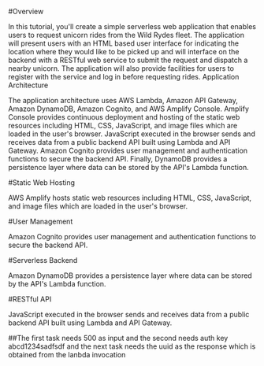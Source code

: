 
#Overview

In this tutorial, you'll create a simple serverless web application that enables users to request unicorn rides from the Wild Rydes fleet. The application will present users with an HTML based user interface for indicating the location where they would like to be picked up and will interface on the backend with a RESTful web service to submit the request and dispatch a nearby unicorn. The application will also provide facilities for users to register with the service and log in before requesting rides.
Application Architecture

The application architecture uses AWS Lambda, Amazon API Gateway, Amazon DynamoDB, Amazon Cognito, and AWS Amplify Console. Amplify Console provides continuous deployment and hosting of the static web resources including HTML, CSS, JavaScript, and image files which are loaded in the user's browser. JavaScript executed in the browser sends and receives data from a public backend API built using Lambda and API Gateway. Amazon Cognito provides user management and authentication functions to secure the backend API. Finally, DynamoDB provides a persistence layer where data can be stored by the API's Lambda function.

#Static Web Hosting

AWS Amplify hosts static web resources including HTML, CSS, JavaScript, and image files which are loaded in the user's browser.

#User Management

Amazon Cognito provides user management and authentication functions to secure the backend API.

#Serverless Backend

Amazon DynamoDB provides a persistence layer where data can be stored by the API's Lambda function.

#RESTful API

JavaScript executed in the browser sends and receives data from a public backend API built using Lambda and API Gateway.

##The first task needs 500 as input and the second needs auth key abcd1234sadfsdf and the next task needs the uuid as the response which is obtained from the lanbda invocation
